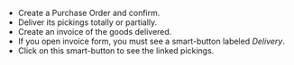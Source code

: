 - Create a Purchase Order and confirm.
- Deliver its pickings totally or partially.
- Create an invoice of the goods delivered.
- If you open invoice form, you must see a smart-button labeled
  *Delivery*.
- Click on this smart-button to see the linked pickings.
